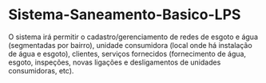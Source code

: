 # Sistema-Saneamento-Basico-LPS
O sistema irá permitir o cadastro/gerenciamento de redes de esgoto e água (segmentadas por bairro), unidade consumidora (local onde há instalação de água e esgoto), clientes, serviços fornecidos (fornecimento de água, esgoto, inspeções, novas ligações e desligamentos de unidades consumidoras, etc).
